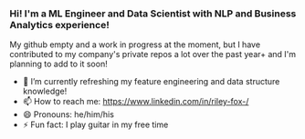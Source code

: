 ### Hi! I'm a ML Engineer and Data Scientist with NLP and Business Analytics experience!

My github empty and a work in progress at the moment, but I have contributed to my company's private repos a lot over the past year+
and I'm planning to add to it soon!

- 🔭 I’m currently refreshing my feature engineering and data structure knowledge!
- 📫 How to reach me: https://www.linkedin.com/in/riley-fox-/
- 😄 Pronouns: he/him/his
- ⚡ Fun fact: I play guitar in my free time
